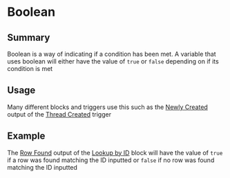# Boolean

## Summary

Boolean is a way of indicating if a condition has been met. A variable that uses boolean will either have the value of `true` or `false` depending on if its condition is met

## Usage
Many different blocks and triggers use this such as the [Newly Created](/inventor-reference/triggers/threads/thread-created/#newly-created) output of the [Thread Created](/inventor-reference/triggers/threads/thread-created/) trigger

## Example

The [Row Found](/inventor-reference/blocks/databases/lookup-by-id/#row-found) output of the [Lookup by ID](/inventor-reference/blocks/databases/lookup-by-id/) block will have the value of `true` if a row was found matching the ID inputted or `false` if no row was found matching the ID inputted